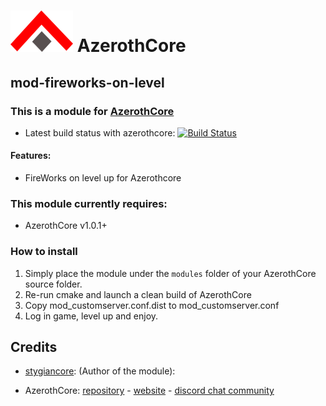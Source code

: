 # ![logo](https://raw.githubusercontent.com/azerothcore/azerothcore.github.io/master/images/logo-github.png) AzerothCore
## mod-fireworks-on-level 
### This is a module for [AzerothCore](http://www.azerothcore.org)
- Latest build status with azerothcore: [![Build Status](https://github.com/azerothcore/mod-fireworks-on-level/workflows/core-build/badge.svg?branch=master&event=push)](https://github.com/azerothcore/mod-fireworks-on-level)

#### Features:
- FireWorks on level up for Azerothcore

### This module currently requires:
- AzerothCore v1.0.1+

### How to install
1. Simply place the module under the `modules` folder of your AzerothCore source folder.
2. Re-run cmake and launch a clean build of AzerothCore
3. Copy mod_customserver.conf.dist to mod_customserver.conf
4. Log in game, level up and enjoy.


## Credits
* [stygiancore](  http://stygianthebest.github.io ): (Author of the module):

* AzerothCore: [repository](https://github.com/azerothcore) - [website](http://azerothcore.org/) - [discord chat community](https://discord.gg/PaqQRkd)
